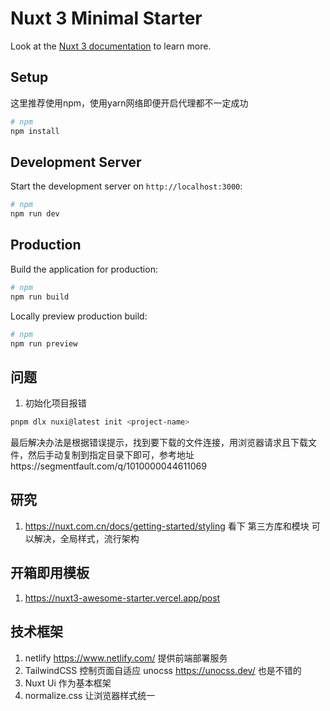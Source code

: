 # Nuxt 3 Minimal Starter

Look at the [Nuxt 3 documentation](https://nuxt.com.cn/docs/getting-started/configuration) to learn more.

## Setup

这里推荐使用npm，使用yarn网络即便开启代理都不一定成功

```bash
# npm
npm install
```

## Development Server

Start the development server on `http://localhost:3000`:

```bash
# npm
npm run dev

```

## Production

Build the application for production:

```bash
# npm
npm run build
```

Locally preview production build:

```bash
# npm
npm run preview
```

## 问题

1. 初始化项目报错

```bash
pnpm dlx nuxi@latest init <project-name>
```
最后解决办法是根据错误提示，找到要下载的文件连接，用浏览器请求且下载文件，然后手动复制到指定目录下即可，参考地址https://segmentfault.com/q/1010000044611069


## 研究
1. https://nuxt.com.cn/docs/getting-started/styling 看下 第三方库和模块
可以解决，全局样式，流行架构


## 开箱即用模板
1. https://nuxt3-awesome-starter.vercel.app/post



## 技术框架
1. netlify https://www.netlify.com/ 提供前端部署服务
2. TailwindCSS 控制页面自适应  unocss https://unocss.dev/ 也是不错的
3. Nuxt Ui 作为基本框架
4. normalize.css 让浏览器样式统一
